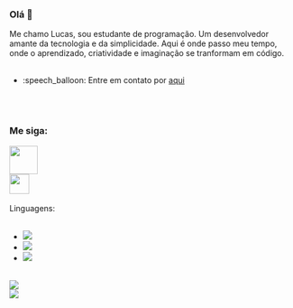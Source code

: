 ### Olá 👋

Me chamo Lucas, sou estudante de programação. Um desenvolvedor amante da tecnologia e da simplicidade.
Aqui é onde passo meu tempo, onde o aprendizado, criatividade e imaginação se tranformam em código.
<br>
<br>
<ul>
  <li>:speech_balloon: Entre em contato por <a href="https://www.instagram.com/lucas_levi.silva/">aqui</a></li>
</ul>
<br>
<br>
<h3>Me siga:</h3>
<a href="https://www.instagram.com/lucas_levi.silva/"><img src="https://static.vecteezy.com/system/resources/previews/018/930/473/original/instagram-logo-instagram-icon-transparent-free-png.png" width=50px height=auto></a>
<br>
<a href="www.linkedin.com/in/lucas-levisantos"><img src="https://cameronmorin.github.io/assets/linkedin_img.png" width=35px></a>
<br>
<br>
Linguagens:
<br>
<br>
<ul>
  <li><img src="https://img.shields.io/badge/HTML5-E34F26?style=for-the-badge&logo=html5&logoColor=white"></li>
  <li><img src="https://img.shields.io/badge/CSS3-1572B6?style=for-the-badge&logo=css3&logoColor=white"></li>
  <li><img src="https://img.shields.io/badge/JavaScript-F7DF1E?style=for-the-badge&logo=javascript&logoColor=black"></li>
</ul>
<br>
<img src= "https://github-readme-stats.vercel.app/api/top-langs/?username=Lucas-LeviSantos&layout=donut">
<br>
<img src= "https://github-readme-stats.vercel.app/api?username=Lucas-LeviSantos&show_icons=true&theme=merko">
